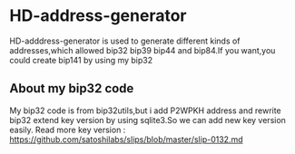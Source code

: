 # HD-address-generator
HD-adddress-generator is used to generate different kinds of addresses,which allowed bip32 bip39 bip44 and bip84.If you want,you could create bip141 by using my bip32

## About my bip32 code
My bip32 code is from bip32utils,but i add P2WPKH address and rewrite bip32 extend key version by using sqlite3.So we can add new key version easily. Read more key version : https://github.com/satoshilabs/slips/blob/master/slip-0132.md
